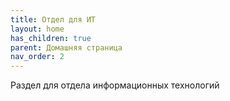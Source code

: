 ```yaml
---
title: Отдел для ИТ
layout: home
has_children: true
parent: Домашняя страница
nav_order: 2
---
```


Раздел для отдела информационных технологий
